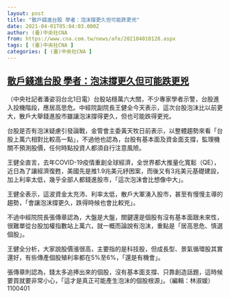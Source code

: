 ```yaml
---
layout: post
title: "散戶錢進台股 學者：泡沫撐更久但可能跌更兇"
date: 2021-04-01T05:04:03.000Z
author: (臺)中央社CNA
from: https://www.cna.com.tw/news/afe/202104010128.aspx
tags: [ (臺)中央社CNA ]
categories: [ (臺)中央社CNA ]
---
```

<!--1617253443000-->
[散戶錢進台股 學者：泡沫撐更久但可能跌更兇](https://www.cna.com.tw/news/afe/202104010128.aspx)
------

<div>
<div></div><div class="paragraph"><p>（中央社記者潘姿羽台北1日電）台股站穩萬六大關，不少專家學者示警，台股進入投機階段，應居高思危。中經院副院長王健全今天表示，這次台股泡沫比以前更大，散戶大舉錢進股市雖讓泡沫撐得更久，但也可能跌得更兇。</p><p>台股是否有泡沫疑慮引發論戰，金管會主委黃天牧日前表示，以整體趨勢來看「台股上萬六相對比較高一點」，不過他也認為，台股有基本面及資金面支撐，監理機關不預測股價，任何時點投資人都須自行注意風險。</p><p>王健全直言，去年COVID-19疫情重創全球經濟，全世界都大推量化寬鬆（QE），近日為了讓經濟復甦，美國先是推1.9兆美元紓困案，而後又有3兆美元基礎建設，加上利率太低，幾乎全部人都錢進股市，「這次泡沫會比想像中大」。</p><p>王健全表示，這波資金太充沛、利率太低，散戶大軍湧入股市，甚至有慢慢主導的趨勢，「會讓泡沫撐更久，跌得時候也會比較兇」。</p><p>不過中經院院長張傳章認為，大盤是大盤，關鍵還是個股有沒有基本面跟未來性，很難單從台股加權指數站上萬六，就一概而論說有泡沫，重點是「居高思危、慎選個股」。</p><p>王健全分析，大家說股價漲很高，主要指的是科技股，但成長型、景氣循環股其實還好，有些傳產個股殖利率都在5%至6%，「還是有機會」。</p><p>張傳章則認為，錢太多追捧出來的個股，沒有基本面支撐、只靠創造話題，這時候要買就要非常小心，「這才是真正可能產生泡沫的個股根源」。（編輯：林淑媛）1100401</p></div>
</div>
